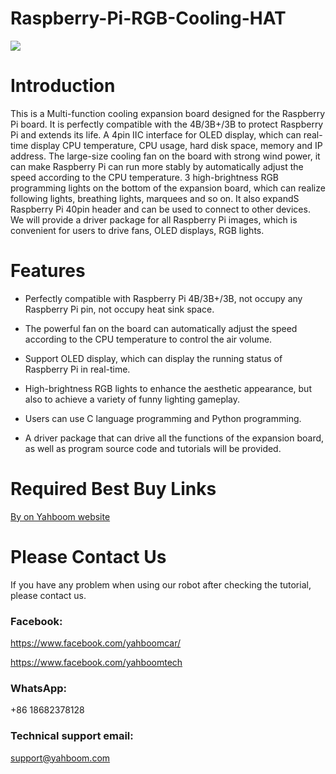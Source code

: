 # Raspberry-Pi-RGB-Cooling-HAT
![](https://github.com/YahboomTechnology/Raspberry-Pi-RGB-Cooling-HAT/blob/master/Yahboom_RGB_Cooling.jpg)
# Introduction
This is a Multi-function cooling expansion board designed for the Raspberry Pi board. It is perfectly compatible with the 4B/3B+/3B to protect Raspberry Pi and extends its life. A 4pin IIC interface for OLED display, which can real-time display CPU temperature, CPU usage, hard disk space, memory and IP address. The large-size cooling fan on the board with strong wind power, it can make Raspberry Pi can run more stably by automatically adjust the speed according to the CPU temperature. 3 high-brightness RGB programming lights on the bottom of the expansion board, which can realize following lights, breathing lights, marquees and so on. It also expandS Raspberry Pi 40pin header and can be used to connect to other devices. We will provide a driver package for all Raspberry Pi images, which is convenient for users to drive fans, OLED displays, RGB lights.
# Features
* Perfectly compatible with Raspberry Pi 4B/3B+/3B, not occupy any Raspberry Pi pin, not occupy heat sink space.

* The powerful fan on the board can automatically adjust the speed according to the CPU temperature to control the air volume.

* Support OLED display, which can display the running status of Raspberry Pi in real-time.

* High-brightness RGB lights to enhance the aesthetic appearance, but also to achieve a variety of funny lighting gameplay.

* Users can use C language programming and Python programming.

* A driver package that can drive all the functions of the expansion board, as well as program source code and tutorials will be provided.

# Required Best Buy Links

[By on Yahboom website](https://category.yahboom.net/products/rgb-cooling-hat)

# Please Contact Us
If you have any problem when using our robot after checking the tutorial, please contact us.

### Facebook: 
https://www.facebook.com/yahboomcar/ 
  
https://www.facebook.com/yahboomtech
### WhatsApp:
+86 18682378128
### Technical support email: 
support@yahboom.com

